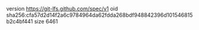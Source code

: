 version https://git-lfs.github.com/spec/v1
oid sha256:cfa57d2d14f2a6c9784964da62fdda268bdf948842396d101546815b2c4bf441
size 6461
